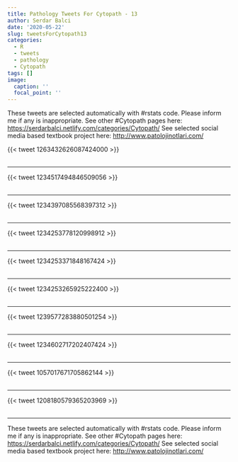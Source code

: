 ```yaml
---
title: Pathology Tweets For Cytopath - 13
author: Serdar Balci
date: '2020-05-22'
slug: tweetsForCytopath13
categories:
  - R
  - tweets
  - pathology
  - Cytopath
tags: []
image:
  caption: ''
  focal_point: ''
---
```



These tweets are selected automatically with #rstats code. Please inform me if any is inappropriate.
See other #Cytopath pages here: https://serdarbalci.netlify.com/categories/Cytopath/ 
See selected social media based textbook project here: http://www.patolojinotlari.com/

{{< tweet 1263432626087424000 >}}
<br>
<br>
<hr>
{{< tweet 1234517494846509056 >}}
<br>
<br>
<hr>
{{< tweet 1234397085568397312 >}}
<br>
<br>
<hr>
{{< tweet 1234253778120998912 >}}
<br>
<br>
<hr>
{{< tweet 1234253371848167424 >}}
<br>
<br>
<hr>
{{< tweet 1234253265925222400 >}}
<br>
<br>
<hr>
{{< tweet 1239577283880501254 >}}
<br>
<br>
<hr>
{{< tweet 1234602717202407424 >}}
<br>
<br>
<hr>
{{< tweet 1057017671705862144 >}}
<br>
<br>
<hr>
{{< tweet 1208180579365203969 >}}
<br>
<br>
<hr>


These tweets are selected automatically with #rstats code. Please inform me if any is inappropriate.
See other #Cytopath pages here: https://serdarbalci.netlify.com/categories/Cytopath/ 
See selected social media based textbook project here: http://www.patolojinotlari.com/
